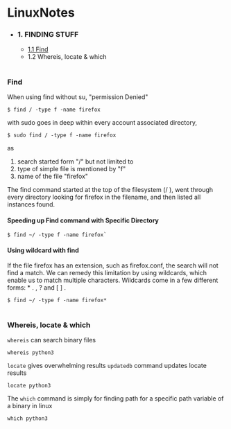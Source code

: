 # LinuxNotes

- ### 1. FINDING STUFF
   -  [1.1 Find](https://github.com/pwnCmndr/LinuxNotes/blob/main/README.md#find) 
   -  1.2 Whereis, locate & which


#
### Find
When using find without su, "permission Denied"

`$ find / -type f -name firefox`

with sudo goes in deep within every account associated directory,

`$ sudo find / -type f -name firefox`

as 

1. search started form "/" but not limited to
2. type of simple file is mentioned by "f" 
3. name of the file "firefox"


The find command started at the top of the filesystem (/ ), went through every directory
looking for firefox in the filename, and then listed all instances found.


#### Speeding up Find command with Specific Directory

```
$ find ~/ -type f -name firefox`
```
#### Using wildcard with find

If the file firefox has an extension, such as
firefox.conf, the search will not find a match. We can remedy this limitation by using
wildcards, which enable us to match multiple characters. Wildcards come in a few
different forms: * . , ? and [ ] .

```
$ find ~/ -type f -name firefox*
```
#
### Whereis, locate & which

`whereis` can search binary files 

`whereis python3`

`locate` gives overwhelming results 
`updatedb` command updates locate results


`locate python3`

The `which` command is simply for finding path for a specific path variable of a binary in linux

`which python3`



